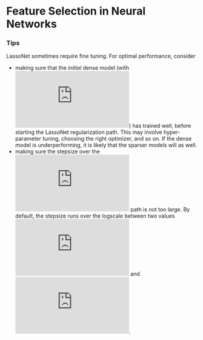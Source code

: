 # Feature Selection in Neural Networks

### Tips
LassoNet sometimes require fine tuning. For optimal performance, consider
- making sure that the *initial* dense model (with ![](https://latex.codecogs.com/svg.latex?%5Clambda%20%3D%200)) has trained well, before starting the LassoNet  regularization path. This may involve hyper-parameter tuning, choosing the right optimizer, and so on. If the dense model is underperforming, it is likely that the sparser models will as well.
- making sure the stepsize over the ![](https://latex.codecogs.com/svg.latex?%5Clambda) path is not too large. By default, the stepsize runs over the logscale between two values ![](https://latex.codecogs.com/svg.latex?%5Clambda_%7Bmin%7D) and ![](https://latex.codecogs.com/svg.latex?%5Clambda_%7Bmin%7D).
